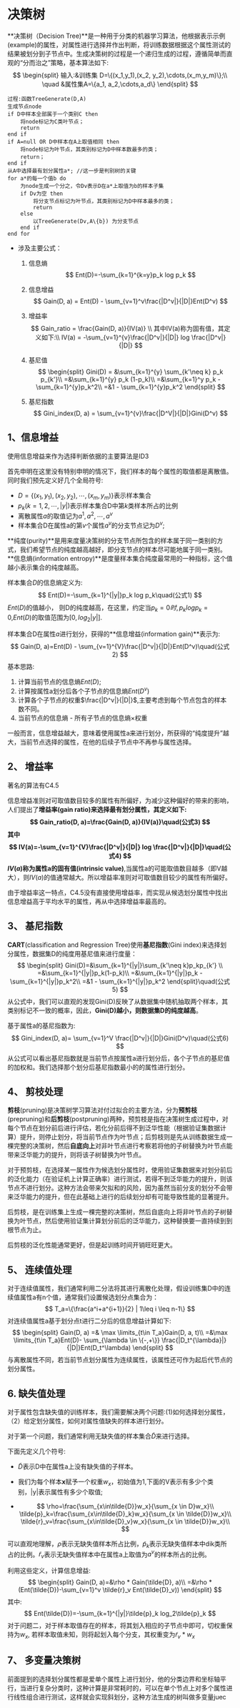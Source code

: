 # 决策树

**决策树（Decision Tree)**是一种用于分类的机器学习算法，他根据表示示例(example)的属性，对属性进行选择并作出判断，将训练数据根据这个属性测试的结果被划分到子节点中。生成决策树的过程是一个递归生成的过程，遵循简单而直观的“分而治之”策略，基本算法如下:
$$
\begin{split}
输入:&训练集 D=\{(x_1,y_1),(x_2, y_2),\cdots,(x_m,y_m)\};\\
\quad &属性集A=\{a_1, a_2,\cdots,a_d\}
\end{split}
$$

```
过程:函数TreeGenerate(D,A)
生成节点node
if D中样本全部属于一个类别C then
	将node标记为C类叶节点；
	return
end if
if A=null OR D中样本在A上取值相同 then
	将node标记为叶节点，其类别标记为D中样本数最多的类；
	return；
end if
从A中选择最有划分属性a*; //这一步是判别树的关键
for a*的每一个值b do
	为node生成一个分之，令Dv表示D在a*上取值为b的样本子集
	if Dv为空 then
		将分支节点标记为叶节点，其类别标记为D中样本最多的类；
		return
	else
		以TreeGenerate(Dv,A\{b}) 为分支节点
	end if
end for
```



* 涉及主要公式：

  1. 信息熵
     $$
     Ent(D)=-\sum_{k=1}^{k=y}p_k log p_k
     $$

  2. 信息增益
     $$
     Gain(D, a) = Ent(D) - \sum_{v=1}^v\frac{|D^v|}{|D|}Ent(D^v)
     $$

  3. 增益率
     $$
     Gain_ratio = \frac{Gain(D, a)}{IV(a)} \\
     其中IV(a)称为固有值，其定义如下:\\
     IV(a) = -\sum_{v=1}^{v}\frac{|D^v|}{|D|} log \frac{|D^v|}{|D|}
     $$

  4. 基尼值
     $$
     \begin{split}
     Gini(D) = &\sum_{k=1}^{y} \sum_{k'\neq k} p_k p_{k'}\\
     		=&\sum_{k=1}^{y}  p_k (1-p_k)\\
     		=&\sum_{k=1}^y p_k - \sum_{k=1}^{y}p_k^2\\
     		=&1 -  \sum_{k=1}^{y}p_k^2
     \end{split}
     $$

  5. 基尼指数
     $$
     Gini_index(D, a) = \sum_{v=1}^{v}\frac{|D^V|}{|D|}Gini(D^v)
     $$


## 1、信息增益

使用信息增益来作为选择判断依据的主要算法是ID3

首先申明在这里没有特别申明的情况下，我们样本的每个属性的取值都是离散值。同时我们预先定义好几个全局符号:

* $D=\{(x_1,y_1),(x_2, y_2),\cdots,(x_m,y_m)\}$表示样本集合
* $p_k(k=1, 2,\cdots,|y|)$表示样本集合D中第$k$类样本所占的比例
* 离散属性$a$的取值记为${a^1, a^2,\cdots,a^v}$
* 样本集合D在属性a的第$v$个属性$a^v$的分支节点记为$D^v$;

**纯度(purity)**是用来度量决策树的分支节点所包含的样本属于同一类别的方式，我们希望节点的纯度越高越好，即分支节点的样本尽可能地属于同一类别。**信息熵(information entropy)**是度量样本集合纯度最常用的一种指标，这个值越小表示集合的纯度越高。

样本集合$D$的信息熵定义为:
$$
Ent(D)=-\sum_{k=1}^{|y|}p_k log p_k\quad(公式1)
$$
$Ent(D)$的值越小， 则D的纯度越高，在这里，约定当$p_k=0时,p_k log p_k =0$,$Ent(D)$的取值范围为$[0,log_2|y|]$.

样本集合D在属性$a$进行划分，获得的**信息增益(information gain)**表示为:
$$
Gain(D, a)=Ent(D) - \sum_{v=1}^{V}\frac{|D^v|}{|D|}Ent(D^v)\quad(公式2)
$$
基本思路:

1. 计算当前节点的信息熵$Ent(D)$;
2. 计算按属性a划分后各个子节点的信息熵$Ent(D^v)$
3. 计算各个子节点的权重$\frac{|D^v|}{|D|}$,主要考虑到每个节点包含的样本数不同。
4. 当前节点的信息熵 - 所有子节点的信息熵×权重

一般而言，信息增益越大，意味着使用属性a来进行划分，所获得的“纯度提升”越大，当前节点选择的属性，在他的后续子节点中不再参与属性选择。

## 2、 增益率

著名的算法有C4.5

信息增益准则对可取值数目较多的属性有所偏好，为减少这种偏好的带来的影响，人们提出了**增益率(gain ratio)**来选择最有划分属性，其定义如下:
$$
Gain_ratio(D, a)=\frac{Gain(D, a)}{IV(a)}\quad(公式3)
$$
其中
$$
IV(a)=-\sum_{v=1}^{V}\frac{|D^v|}{|D|} log \frac{|D^v|}{|D|}\quad(公式4)
$$
$IV(a)$称为属性a的**固有值(intrinsic value)**,当属性a的可能取值数目越多（即V越大），则$IV(a)$的值通常越大。所以增益率准则对可取值数目较少的属性有所偏好。

由于增益率这一特点，C4.5没有直接使用增益率，而实现从候选划分属性中找出信息增益高于平均水平的属性，再从中选择增益率最高的。

## 3、 基尼指数

**CART**(classification and Regression Tree)使用**基尼指数**(Gini index)来选择划分属性，数据集D的纯度用基尼值来进行度量：
$$
\begin{split}
Gini(D)=&\sum_{k=1}^{|y|}\sum_{k'\neq k}p_kp_{k'} \\
=&\sum_{k=1}^{|y|}p_k(1-p_k)\\
=&\sum_{k=1}^{|y|}p_k - \sum_{k=1}^{|y|}p_k^2\\
=&1 - \sum_{k=1}^{|y|}p_k^2
\end{split}\quad(公式5)
$$
从公式中，我们可以直观的发现Gini(D)反映了从数据集中随机抽取两个样本，其类别标记不一致的概率，因此，$\textbf{Gini(D)}$**越小，则数据集D的纯度越高**。

基于属性a的基尼指数为:
$$
Gini_index(D, a)= \sum_{v=1}^V \frac{|D^v|}{|D|}Gini(D^v)\quad(公式6)
$$
从公式可以看出基尼指数就是当前节点按属性a进行划分后，各个子节点的基尼值的加权和。我们选择那个划分后基尼指数最小的的属性进行划分。

## 4、 剪枝处理

**剪枝**(pruning)是决策树学习算法对付过拟合的主要方法，分为**预剪枝**(prepruning)和**后剪枝**(postpruning)两种，预剪枝是指在决策树生成过程中，对每个节点在划分前后进行评估，若化分前后得不到泛华性能（根据验证集数据计算）提升，则停止划分，将当前节点作为叶节点；后剪枝则是先从训练数据生成一棵完整的决策树，然后**自底向上**对非叶节点进行考察若将他的子树替换为叶节点能带来泛华能力的提升，则将该子树替换为叶节点。

对于预剪枝，在选择某一属性作为候选划分属性时，使用验证集数据来对划分前后的泛化能力（在验证机上计算正确率）进行测试，若得不到泛华能力的提升，则该节点不进行划分。这种方法会带来欠拟和的风险，因为虽然当前分支的划分不会带来泛华能力的提升，但在此基础上进行的后续划分却有可能导致性能的显著提升。

后剪枝，是在训练集上生成一棵完整的决策树，然后自底向上将非叶节点的子树替换为叶节点，然后使用验证集计算划分前后的泛华能力，这种替换要一直持续到到根节点为止。

后剪枝的泛化性能通常更好，但是起训练时间开销旺旺更大。

## 5、 连续值处理

对于连续值属性，我们通常利用二分法将其进行离散化处理，假设训练集D中的连续值属性a有n个值，通常我们设置候选划分点集合为：
$$
T_a=\{\frac{a^i+a^{i+1}}{2} | 1\leq i \leq n-1\}
$$
对连续值属性a基于划分点t进行二分后的信息增益计算如下:
$$
\begin{split}
Gain(D, a) =& \max \limits_{t\in T_a}Gain(D, a, t)\\
=&\max \limits_{t\in T_a}Ent(D)- \sum_{\lambda \in \{-,+\}} \frac{|D_t^{\lambda}|}{|D|}Ent(D_t^\lambda)
\end{split}
$$
与离散属性不同，若当前节点划分属性为连续属性，该属性还可作为起后代节点的划分属性。

## 6. 缺失值处理

对于属性包含缺失值的训练样本，我们需要解决两个问题:(1)如何选择划分属性，（2）给定划分属性，如何对属性值缺失的样本进行划分。

对于第一个问题，我们通常利用无缺失值的样本集合$\tilde{D}$来进行选择。

下面先定义几个符号:

* $\tilde{D}$表示D中在属性a上没有缺失值的子样本。

* 我们为每个样本$\textbf{x}$赋予一个权重$w_x$，初始值为1,下面的V表示有多少个类别，|y|表示属性有多少个取值;

* $$
  \rho=\frac{\sum_{x\in\tilde{D}}w_x}{\sum_{x \in D}w_x}\\
  \tilde{p}_k=\frac{\sum_{x\in\tilde{D}_k}w_x}{\sum_{x \in \tilde{D}}w_x}\\
  \tilde{r}_v=\frac{\sum_{x\in\tilde{D}_v}w_x}{\sum_{x \in \tilde{D}}w_x}\\
  $$


可以直观地理解，$\rho$表示无缺失值样本所占比例，$\tilde{p}_k$表示无缺失值样本中dik类所占的比例。$\tilde{r}_v$表示无缺失值样本中在属性a上取值为$a^v$的样本所占的比例。

利用这些定义，计算信息增益:
$$
\begin{split}
Gain(D, a)=&\rho * Gain(\tilde{D}, a)\\
=&\rho * (Ent(\tilde{D})-\sum_{v=1}^v \tilde{r}_v Ent(\tilde{D}_v))
\end{split}
$$
其中:
$$
Ent(\tilde{D})=-\sum_{k=1}^{|y|}\tilde{p}_k log_2\tilde{p}_k
$$
对于问题二，对于样本取值存在的样本，将其划入相应的子节点中即可，切权重保持为$w_x$, 若样本取值未知，则将起划入每个分支，其权重变为$\tilde{r}_v*w_x$

## 7、 多变量决策树

前面提到的选择划分属性都是爱单个属性上进行划分，他的分类边界和坐标轴平行，当进行复杂分类时，这种计算是非常耗时的，可以在单个节点上对多个属性进行线性组合进行测试，这样就会实现斜划分，这种方法生成的树叫做多变量juec